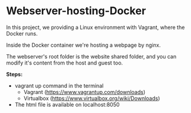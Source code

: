 # Webserver-hosting-Docker

In this project, we providing a Linux environment with Vagrant, where the Docker runs.

Inside the Docker container we're hosting a webpage by nginx.

The webserver's root folder is the website shared folder, and you can modify it's content from the host and  guest too.

**Steps:**

 - vagrant up command in the terminal
    - Vagrant (https://www.vagrantup.com/downloads)
    - Virtualbox (https://www.virtualbox.org/wiki/Downloads)
 - The html file is available on localhost:8050
